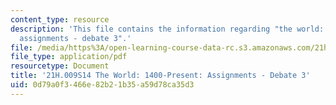 ```yaml
---
content_type: resource
description: 'This file contains the information regarding "the world: 1400-present:
  assignments - debate 3".'
file: /media/https%3A/open-learning-course-data-rc.s3.amazonaws.com/21h-009-the-world-1400-present-spring-2014/0d79a0f3466e82b21b35a59d78ca35d3_MIT21H_009S14_Debate3.pdf
file_type: application/pdf
resourcetype: Document
title: '21H.009S14 The World: 1400-Present: Assignments - Debate 3'
uid: 0d79a0f3-466e-82b2-1b35-a59d78ca35d3
---
```

